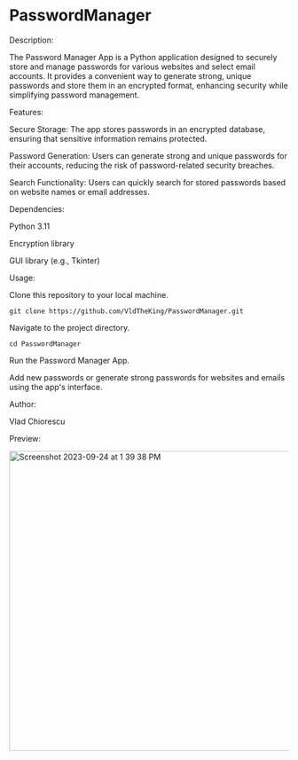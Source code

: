 # PasswordManager


Description:

The Password Manager App is a Python application designed to securely store and manage passwords for various websites and select email accounts. It provides a convenient way to generate strong, unique passwords and store them in an encrypted format, enhancing security while simplifying password management.


Features:

Secure Storage: The app stores passwords in an encrypted database, ensuring that sensitive information remains protected.

Password Generation: Users can generate strong and unique passwords for their accounts, reducing the risk of password-related security breaches.

Search Functionality: Users can quickly search for stored passwords based on website names or email addresses.


Dependencies:

Python 3.11

Encryption library

GUI library (e.g., Tkinter)


Usage:

Clone this repository to your local machine.

```git clone https://github.com/VldTheKing/PasswordManager.git```

Navigate to the project directory.

```cd PasswordManager```

Run the Password Manager App.

Add new passwords or generate strong passwords for websites and emails using the app's interface.


Author:

Vlad Chiorescu


Preview:

<img width="541" alt="Screenshot 2023-09-24 at 1 39 38 PM" src="https://github.com/VldTheKing/PasswordManager/assets/69807993/573766bf-d08a-467e-9f03-c4ee11d22444">
